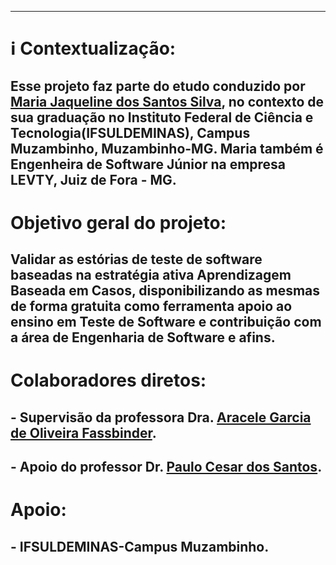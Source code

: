 
----------------------------------------------------------------------------------------

# ℹ️ **Contextualização:**

## Esse projeto faz parte do etudo conduzido por [Maria Jaqueline dos Santos Silva](http://lattes.cnpq.br/3693465250768493), no contexto de sua graduação no Instituto Federal de Ciência e Tecnologia(IFSULDEMINAS), Campus Muzambinho, Muzambinho-MG. Maria também é Engenheira de Software Júnior na empresa LEVTY, Juiz de Fora - MG.  

# **Objetivo geral do projeto**:
##  Validar as estórias de teste de software baseadas na estratégia ativa Aprendizagem Baseada em Casos, disponibilizando as mesmas de forma gratuita como ferramenta apoio ao ensino em Teste de Software e contribuição com a área de Engenharia de Software e afins.

# **Colaboradores diretos:**

## - Supervisão da professora Dra. [Aracele Garcia de Oliveira Fassbinder](http://lattes.cnpq.br/4653358157110108).
## - Apoio do professor Dr. [Paulo Cesar dos Santos](http://lattes.cnpq.br/5190792343758195).

# **Apoio:**

## - IFSULDEMINAS-Campus Muzambinho.
